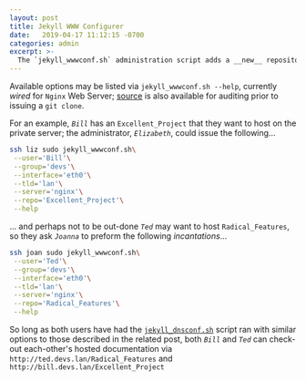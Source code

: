 ```yaml
---
layout: post
title: Jekyll WWW Configurer
date:   2019-04-17 11:12:15 -0700
categories: admin
excerpt: >-
  The `jekyll_wwwconf.sh` administration script adds a __new__ repository for given user to Web Server configurations
---
```


Available options may be listed via `jekyll_wwwconf.sh --help`, currently _wired_ for `Nginx` Web Server; [source][jekyll-wwwconf_source] is also available for auditing prior to issuing a `git clone`.


For an example, _`Bill`_ has an `Excellent_Project` that they want to host on the private server; the administrator, _`Elizabeth`_, could issue the following...


```bash
ssh liz sudo jekyll_wwwconf.sh\
 --user='Bill'\
 --group='devs'\
 --interface='eth0'\
 --tld='lan'\
 --server='nginx'\
 --repo='Excellent_Project'\
 --help
```


... and perhaps not to be out-done _`Ted`_ may want to host `Radical_Features`, so they ask _`Joanna`_ to preform the following _incantations_...


```bash
ssh joan sudo jekyll_wwwconf.sh\
 --user='Ted'\
 --group='devs'\
 --interface='eth0'\
 --tld='lan'\
 --server='nginx'\
 --repo='Radical_Features'\
 --help
```


So long as both users have had the [`jekyll_dnsconf.sh`][jekyll-dnsconf] script ran with similar options to those described in the related post, both _`Bill`_ and _`Ted`_ can check-out each-other's hosted documentation via `http://ted.devs.lan/Radical_Features` and `http://bill.devs.lan/Excellent_Project`


[jekyll-dnsconf]: /Jekyll_Admin/administration/jekyll_dnsconf.html
[jekyll-wwwconf_source]: https://github.com/S0AndS0/Jekyll_Admin/blob/master/jekyll_wwwconf.sh
